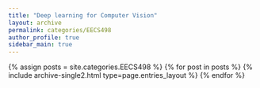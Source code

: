 ```yaml
---
title: "Deep learning for Computer Vision"
layout: archive
permalink: categories/EECS498
author_profile: true
sidebar_main: true
---
```


{% assign posts = site.categories.EECS498 %}
{% for post in posts %} {% include archive-single2.html type=page.entries_layout %} {% endfor %}
